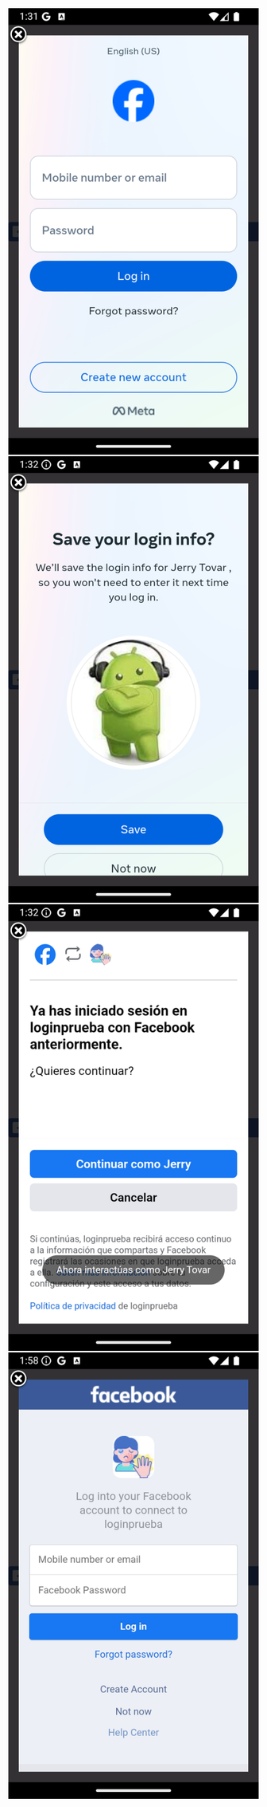 <img src="Screenshot_20240827_083124.png">
<img src="Screenshot_20240827_083225.png">
<img src="Screenshot_20240827_083241.png">
<img src="Screenshot_20240827_085858.png">
